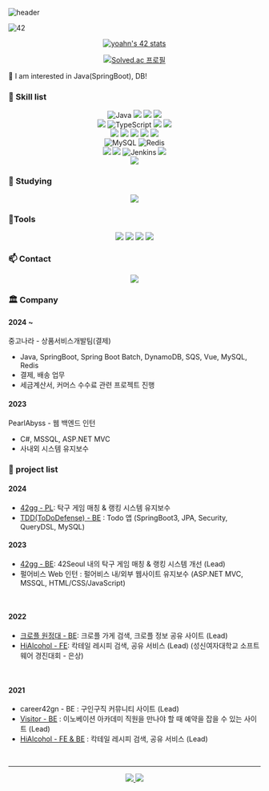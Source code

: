 ![header](https://capsule-render.vercel.app/api?type=transparent&fontColor=0000005&text=Ahn%20YoungSeon&height=150&fontSize=60&desc=BackEnd%20Developer&descAlignY=75&descAlign=60)

<!--
**AYoungSn/AYoungSn** is a ✨ _special_ ✨ repository because its `README.md` (this file) appears on your GitHub profile.
-->

<!--
Here are some ideas to get you started:
0:f8b195,100:f67280

- 🔭 I’m currently working on ...
- 🌱 I’m currently learning ...
- 👯 I’m looking to collaborate on ...
- 🤔 I’m looking for help with ...
- 💬 Ask me about ...
- 📫 How to reach me: ...
- 😄 Pronouns: ...
- ⚡ Fun fact: ...
 <img src="https://img.shields.io/badge/Firebase-FFCA28?style=flat-square&logo=Firebase&logoColor=white"/>

<img src="https://img.shields.io/badge/TypeScript-2d79c7?style=flat-square&logo=TypeScript&logoColor=white"/>
-->
 
![42](https://badgen.net/badge/Born2Code/yoahn/green?cache=86400&icon=https://meta.intra.42.fr/assets/42_logo-7dfc9110a5319a308863b96bda33cea995046d1731cebb735e41b16255106c12.svg)

<div align=center>

 [![yoahn's 42 stats](https://badge42.vercel.app/api/v2/cl25ugsc5006409lfhfxr9ptm/stats?cursusId=21&coalitionId=86)](https://github.com/JaeSeoKim/badge42)
 
[![Solved.ac
프로필](http://mazassumnida.wtf/api/v2/generate_badge?boj=dudtjs0920)](https://solved.ac/dudtjs0920)

</div>

🙈 I am interested in Java(SpringBoot), DB!

### 👷 Skill list
<div align=center>
 
 ![Java](https://img.shields.io/badge/Java-007396?style=flat-square&logo=Java&logoColor=white)
 <img src="https://img.shields.io/badge/C-A8B9CC?style=flat-square&logo=C&logoColor=white"/>
 <img src="https://img.shields.io/badge/C++-00599C?style=flat-square&logo=c%2B%2B&logoColor=white"/>
 <img src="https://img.shields.io/badge/Python-3776AB?style=flat-square&logo=Python&logoColor=white"/>
 <br/>
 <img src="https://img.shields.io/badge/JavaScript-F7DF1E?style=flat-square&logo=JavaScript&logoColor=white"/>
 ![TypeScript](https://img.shields.io/badge/Typescript-%23007ACC.svg?style=flat-square&logo=typescript&logoColor=white)
 <img src="https://img.shields.io/badge/HTML5-E34F26?style=flat-square&logo=HTML5&logoColor=white"/>
 <img src="https://img.shields.io/badge/CSS3-1572B6?style=flat-square&logo=CSS3&logoColor=white"/>
 <br/>
 <img src="https://img.shields.io/badge/SpringBoot-6DB33F?style=flat-square&logo=SpringBoot&logoColor=white" />
 <img src="https://img.shields.io/badge/Node.js-339933?style=flat-square&logo=Node.js&logoColor=white"/>
 <img src="https://img.shields.io/badge/Express-000000?style=flat-square&logo=Express&logoColor=white"/>
 <img src="https://img.shields.io/badge/Flask-000000?style=flat-square&logo=Flask&logoColor=white" />
 <img src="https://img.shields.io/badge/React-7ddfff?style=flat-square&logo=React&logoColor=black"/>
 <br/>
 ![MySQL](https://img.shields.io/badge/MySQL-4479A1?style=flat-square&logo=MySQL&logoColor=white)
 ![Redis](https://img.shields.io/badge/Redis-%23DD0031.svg?&style=flat-square&logo=redis&logoColor=white)
 <br/>
 <img src="https://img.shields.io/badge/AWS-232F3E?style=flat-square&logo=AmazonAWS&logoColor=white"/>
 <img src="https://img.shields.io/badge/Docker-2496ED?style=flat-square&logo=Docker&logoColor=white" />
 ![Jenkins](https://img.shields.io/badge/Jenkins-%232C5263.svg?style=flat-square&logo=jenkins&logoColor=white)
 <img src="https://img.shields.io/badge/Nginx-009639?style=flat-square&logo=nginx&logoColor=white" />
 </br>
 <img src="https://img.shields.io/badge/Linux-FCC624?style=flat-square&logo=linux&logoColor=black"/>
</div>
 
### :seedling: Studying

<div align=center>
 <img src="https://img.shields.io/badge/Kubernetes-326CE5?style=flat-square&logo=Kubernetes&logoColor=white" />
</div>

###  :hammer:Tools

<div align=center>
 <img src="https://img.shields.io/badge/Slack-E34F26?style=flat-square&logo=HTML5&logoColor=white" />
 <img src="https://img.shields.io/badge/jira-%230A0FFF.svg?style=flat-square&logo=jira&logoColor=white"/>
 <img src="https://img.shields.io/badge/Git-f05030?style=flat-square&logo=Git&logoColor=white"/>
 <img src="https://img.shields.io/badge/GitHub-black?style=flat-square&logo=GitHub&logoColor=white"/>
</div>
 
 ###  :mailbox: Contact
<div align=center>
 <a href="mailto:dudtjs0218@gmail.com" target="_blank"><img src="https://img.shields.io/badge/Gmail-d14836?style=flat-square&logo=Gmail&logoColor=white" ></a>
</div>

### 🏛️ Company

#### 2024 ~

중고나라 - 상품서비스개발팀(결제)

- Java, SpringBoot, Spring Boot Batch, DynamoDB, SQS, Vue, MySQL, Redis
- 결제, 배송 업무
- 세금계산서, 커머스 수수료 관련 프로젝트 진행

#### 2023

PearlAbyss - 웹 백엔드 인턴

- C#, MSSQL, ASP.NET MVC
- 사내외 시스템 유지보수

### 📰 project list

#### 2024
- [42gg - PL](https://github.com/42organization/42gg.server.dev.v2): 탁구 게임 매칭 & 랭킹 시스템 유지보수
- [TDD(ToDoDefense) - BE](https://github.com/TDD-ToDoDefense/TDD-server) : Todo 앱 (SpringBoot3, JPA, Security, QueryDSL, MySQL)

#### 2023
- [42gg - BE](https://github.com/42organization/42gg.server.dev.v2): 42Seoul 내의 탁구 게임 매칭 & 랭킹 시스템 개선 (Lead)
- 펄어비스 Web 인턴 : 펄어비스 내/외부 웹사이트 유지보수 (ASP.NET MVC, MSSQL, HTML/CSS/JavaScript)

<br/>

#### 2022

- [크로플 원정대 - BE](https://github.com/ProjectDevelopment3/Croffle-server): 크로플 가게 검색, 크로플 정보 공유 사이트 (Lead)
- [HiAlcohol - FE](https://github.com/HiAlcohol/HiAlcohol_react): 칵테일 레시피 검색, 공유 서비스 (Lead) (성신여자대학교 소프트웨어 경진대회 - 은상)

<br/>

#### 2021

- career42gn - BE : 구인구직 커뮤니티 사이트 (Lead)
- [Visitor - BE](https://github.com/AYoungSn/visitor_back) : 이노베이션 아카데미 직원을 만나야 할 때 예약을 잡을 수 있는 사이트 (Lead)
- [HiAlcohol - FE & BE](https://github.com/HiAlcohol/HiAlcohol_server) : 칵테일 레시피 검색, 공유 서비스 (Lead)

<br/>

<!-- #### 2020
- 오늘의 모다 - FE : 오늘의 날씨에 맞는 옷 추천 하이브리드 앱 (Lead)

<br/>
 -->
----

<!--
👩🏻‍💻 42 subject

#### minishell [![yoahn's 42 minishell Score](https://badge42.vercel.app/api/v2/cl25ugsc5006409lfhfxr9ptm/project/2172667)](https://github.com/JaeSeoKim/badge42)

push_swap [![yoahn's 42 push_swap Score](https://badge42.vercel.app/api/v2/cl25ugsc5006409lfhfxr9ptm/project/2151162)](https://github.com/JaeSeoKim/badge42)

get_next_line [![yoahn's 42 get_next_line Score](https://badge42.vercel.app/api/v2/cl25ugsc5006409lfhfxr9ptm/project/2062231)](https://github.com/JaeSeoKim/badge42)

ft_printf [![yoahn's 42 ft_printf Score](https://badge42.vercel.app/api/v2/cl25ugsc5006409lfhfxr9ptm/project/2062207)](https://github.com/JaeSeoKim/badge42)
-->
<div align=center>
 <a href="https://github.com/anuraghazra/github-readme-stats">
         <img src="https://github-readme-stats.vercel.app/api?username=AYoungSn&show_icons=true&theme=merko" />
 </a>
 <a href="https://github.com/anuraghazra/github-readme-stats">
         <img src="https://github-readme-stats.vercel.app/api/top-langs/?username=AYoungSn&layout=compact&theme=merko&langs_count=8" />
 </a>
</div>

<!-- <img src="https://capsule-render.vercel.app/api?type=waving&color=0:64b3f4,100:B993D6&section=footer" alt="footer" width="100%" /> -->

